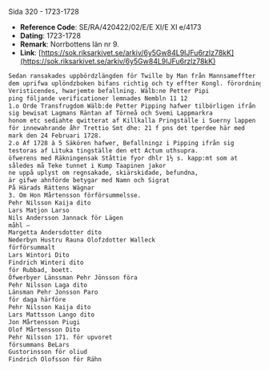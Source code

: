 Sida 320 - 1723-1728

- **Reference Code**: SE/RA/420422/02/E/E XI/E XI e/4173
- **Dating**: 1723-1728
- **Remark**: Norrbottens län nr 9.
- **Link**: [https://sok.riksarkivet.se/arkiv/6y5Gw84L9IJFu6rzlz78kK](https://sok.riksarkivet.se/arkiv/6y5Gw84L9IJFu6rzlz78kK)

```txt linenums="1"
Sedan ransakades uppbördzlängden för Twille by Man från Mannsameffter
dem uprifwa uplöndzboken bifans richtig och ty effter Kongl. förordningar
Veristicendes, hwarjemte befallning. Wälb:ne Petter Pipi
ping följande verificationer lemnades Nembln 11 12
1.o Orde Transfrugdom Wälb:de Petter Pipping hafwer tilbörligen ifrån
sig bewisat Lagmans Räntan af Törneå och Svemi Lappmarkra
honom etc sediahte qwitterat af Killkalla Pringställe i Suerny lappen
för innewahrande åhr Trettio Smt dhe: 21 f pns det tperdee här med
mark den 24 Februari 1728.
2.o Af 1728 à 5 Säkören hafwer, Befallningz i Pipping ifrån sig
testoras af Lituka tingställe den ett Actum uthsupra.
öfwerens med Räkningensak Ståttie fyor dhlr 1½ s. kapp:mt som at
således må Teke tunnet i Kump Taapinen jakor
ne uppå uplyst om regnsakade, skiärskidade, befundna,
är gifwe ahnförde betygar med Namn och Sigrat
På Härads Rättens Wägnar
3. Om Hon Mårtensson förförsummelsse.
Pehr Nilsson Kaija dito
Lars Matjon Larso
Nils Andersson Jannack för Lägen
måhl —
Margetta Andersdotter dito
Nederbyn Hustru Rauna Olofzdotter Walleck
förförsummalt
Lars Wintori Dito
Findrich Winteri dito
för Rubbad, boett.
Öfwerbyer Länssman Pehr Jönsson föra
Pehr Nilsson Laga dito
Länsman Pehr Jonsson Paro
för daga härföre
Pehr Nilsson Kaija dito
Lars Mattsson Lango dito
Jon Mårtensson Piugi
Olof Mårtensson Dito
Pehr Nilsson 171. för upvoret
försummans BeLars
Gustorinsson för oliud
Findrich Olofsson för Rähn
```
